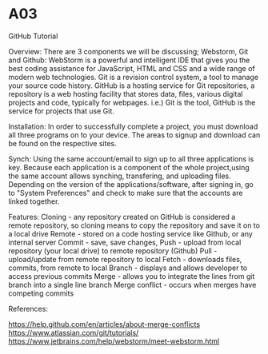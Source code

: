 # A03
GitHub Tutorial

Overview:
There are 3 components we will be discussing; Webstorm, Git and Github:
WebStorm is a powerful and intelligent IDE that gives you the best coding assistance for JavaScript, HTML and CSS and a wide range of modern web technologies.
Git is a revision control system, a tool to manage your source code history. 
GitHub is a hosting service for Git repositories, a repository is a web hosting facility that stores data, files, various digital projects and code, typically for webpages.
  i.e.) Git is the tool, GitHub is the service for projects that use Git.

Installation:
In order to successfully complete a project, you must download all three programs on to your device. The areas to signup and download can be found on the respective sites. 

Synch:
Using the same account/email to sign up to all three applications is key. Because each application is a component of the whole project,using the same account allows synching, transfering, and uploading files. Depending on the version of the applications/software, after signing in, go to "System Preferences" and check to make sure that the accounts are linked together. 

Features:
Cloning - any repository created on GitHub is considered a remote repository, so cloning means to copy the repository and save it on to a local drive
Remote - stored on a code hosting service like Github, or any internal server
Commit - save, save changes,
Push - upload from local repository (your local drive) to remote repository (Github)
Pull - upload/update from remote repository to local
Fetch - downloads files, commits, from remote to local
Branch - displays and allows developer to access previous commits
Merge - allows you to integrate the lines from git branch into a single line branch
Merge conflict - occurs when merges have competing commits

References:

https://help.github.com/en/articles/about-merge-conflicts
https://www.atlassian.com/git/tutorials/
https://www.jetbrains.com/help/webstorm/meet-webstorm.html

